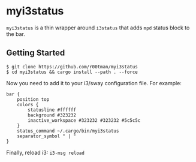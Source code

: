 # myi3status

`myi3status` is a thin wrapper around `i3status` that adds `mpd` status block to the bar.

## Getting Started

```shell
$ git clone https://github.com/r00tman/myi3status
$ cd myi3status && cargo install --path . --force
```

Now you need to add it to your i3/sway configuration file. For example:

```
bar {
    position top
    colors {
        statusline #ffffff
        background #323232
        inactive_workspace #323232 #323232 #5c5c5c
    }
    status_command ~/.cargo/bin/myi3status
    separator_symbol " | "
}
```

Finally, reload i3: `i3-msg reload`
